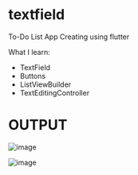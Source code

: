 # textfield

To-Do List App Creating using flutter

What I learn:
  - TextField
  - Buttons
  - ListViewBuilder
  - TextEditingController

# OUTPUT

![image](https://github.com/user-attachments/assets/9719f015-2189-4571-8279-4a3f0fb98b9e)

![image](https://github.com/user-attachments/assets/5e7c6da5-a31f-480d-9bbe-ee5a81997a77)
